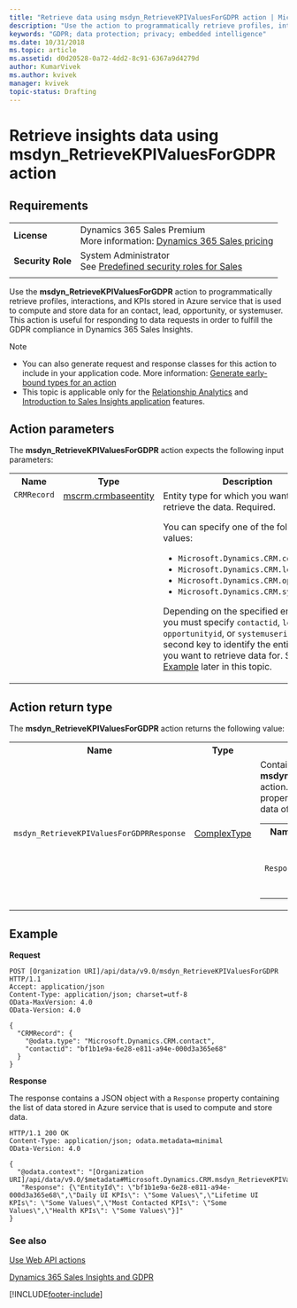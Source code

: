 ```yaml
---
title: "Retrieve data using msdyn_RetrieveKPIValuesForGDPR action | Microsoft Docs"
description: "Use the action to programmatically retrieve profiles, interactions, and KPIs for an account, contact, lead or opportunity that is stored Azure service."
keywords: "GDPR; data protection; privacy; embedded intelligence"
ms.date: 10/31/2018
ms.topic: article
ms.assetid: d0d20528-0a72-4dd2-8c91-6367a9d4279d
author: KumarVivek
ms.author: kvivek
manager: kvivek
topic-status: Drafting
---
```

# Retrieve insights data using msdyn_RetrieveKPIValuesForGDPR action 

## Requirements
|  | |
|-----------------------|---------|
| **License** | Dynamics 365 Sales Premium <br>More information: [Dynamics 365 Sales pricing](https://dynamics.microsoft.com/sales/pricing/) |
| **Security Role** | System Administrator <br>  See [Predefined security roles for Sales](security-roles-for-sales.md)|
|||

Use the **msdyn_RetrieveKPIValuesForGDPR** action to programmatically retrieve profiles, interactions, and KPIs stored in Azure service that is used to compute and store data for an contact, lead, opportunity, or systemuser. This action is useful for responding to data requests in order to fulfill the GDPR compliance in Dynamics 365 Sales Insights.

> [!NOTE]
> - You can also generate request and response classes for this action to include in your application code. More information: [Generate early-bound types for an action](/dynamics365/customer-engagement/developer/create-own-actions#generate-early-bound-types-for-an-action&preserve-view=true)
> - This topic is applicable only for the [Relationship Analytics](relationship-analytics.md) and [Introduction to Sales Insights application](dynamics365-sales-insights-app.md) features.

## Action parameters

The **msdyn_RetrieveKPIValuesForGDPR** action expects the following input parameters:

<table>
<tr>
<th>Name</th>
<th>Type</th>
<th>Description</th>
</tr>
<tr>
<td valign="top"><code>CRMRecord</code></td>
<td valign="top"><a href="/dynamics365/customer-engagement/web-api/crmbaseentity?view=dynamics-ce-odata-9&preserve-view=true" data-raw-source="[mscrm.crmbaseentity](dynamics365/customer-engagement/web-api/crmbaseentity?view=dynamics-ce-odata-9&preserve-view=true)">mscrm.crmbaseentity</a></td>
<td valign="top">Entity type for which you want to retrieve the data. Required.
<p>You can specify one of the following values:</p>
<ul>
<!--<li><code>Microsoft.Dynamics.CRM.account</code></li>-->
<li><code>Microsoft.Dynamics.CRM.contact</code></li>
<li><code>Microsoft.Dynamics.CRM.lead</code></li>
<li><code>Microsoft.Dynamics.CRM.opportunity</code></li>
<li><code>Microsoft.Dynamics.CRM.systemuser</code></li>
</ul>

<p>Depending on the specified entity type, you must specify <!--<code>accountid</code>,--> 
<code>contactid</code>, <code>leadid</code>, <code>opportunityid</code>, or <code>systemuserid</code> as the second key to identify the entity record you want to retrieve data for. See <a href="#example" data-raw-source="[Example](#example)">Example</a> later in this topic.</p></td>
</tr>
</table>

## Action return type

The **msdyn_RetrieveKPIValuesForGDPR** action returns the following value:

<table>
<tr>
<th>Name</th>
<th>Type</th>
<th>Description</th>
</tr>
<tr>
<td><code>msdyn_RetrieveKPIValuesForGDPRResponse</code></td>
<td><a href="/dynamics365/customer-engagement/developer/webapi/web-api-types-operations#complex-types">ComplexType</a> </td>
<td>Contains the response from the <b>msdyn_RetrieveKPIValuesForGDPR</b> action. It contains the following property that contain the structured data of the type:
<table>
<tr>
<th>Name</th>
<th>Type</th>
<th>Description</th>
<tr>
<td><code>Response</code></td>
<td>Edm.String</td>
<td>List of data as an escaped JSON array.</td>
</tr>
</table>
</table>

## Example

**Request**

```http
POST [Organization URI]/api/data/v9.0/msdyn_RetrieveKPIValuesForGDPR HTTP/1.1
Accept: application/json
Content-Type: application/json; charset=utf-8
OData-MaxVersion: 4.0
OData-Version: 4.0
  
{
  "CRMRecord": {
    "@odata.type": "Microsoft.Dynamics.CRM.contact",
    "contactid": "bf1b1e9a-6e28-e811-a94e-000d3a365e68"
  }
}  
```

**Response**

The response contains a JSON object with a `Response` property containing the list of data stored in Azure service that is used to compute and store data.

```http
HTTP/1.1 200 OK  
Content-Type: application/json; odata.metadata=minimal  
OData-Version: 4.0

{
  "@odata.context": "[Organization URI]/api/data/v9.0/$metadata#Microsoft.Dynamics.CRM.msdyn_RetrieveKPIValuesForGDPRResponse",
   "Response": {\"EntityId\": \"bf1b1e9a-6e28-e811-a94e-000d3a365e68\",\"Daily UI KPIs\": \"Some Values\",\"Lifetime UI KPIs\": \"Some Values\",\"Most Contacted KPIs\": \"Some Values\",\"Health KPIs\": \"Some Values\"}]"
}
```

### See also

[Use Web API actions](/dynamics365/customer-engagement/developer/webapi/use-web-api-actions)

[Dynamics 365 Sales Insights and GDPR](embedded-intelligence-gdpr.md)

[!INCLUDE[footer-include](../includes/footer-banner.md)]
